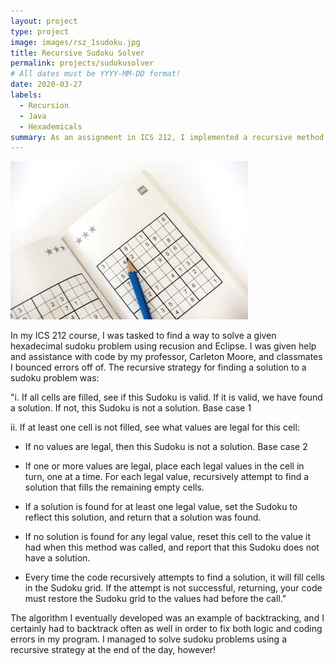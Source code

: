 ```yaml
---
layout: project
type: project
image: images/rsz_1sudoku.jpg
title: Recursive Sudoku Solver
permalink: projects/sudokusolver
# All dates must be YYYY-MM-DD format!
date: 2020-03-27
labels:
  - Recursion
  - Java
  - Hexademicals
summary: As an assignment in ICS 212, I implemented a recursive method to find a solution for a hexadecimal problem. 
---
```


<div class="ui small rounded images">
  <img class="ui image" src="../images/rsz_sudokubook.jpg">
</div>


In my ICS 212 course, I was tasked to find a way to solve a given hexadecimal sudoku problem using recusion and Eclipse. I was given help and assistance with code by my professor, Carleton Moore, and classmates I bounced errors off of. The recursive strategy for finding a solution to a sudoku problem was: 

"i. If all cells are filled, see if this Sudoku is valid. If it is valid, we have found a solution. If not, this Sudoku is not a solution. Base case 1

ii. If at least one cell is not filled, see what values are legal for this cell:

  - If no values are legal, then this Sudoku is not a solution. Base case 2

  - If one or more values are legal, place each legal values in the cell in turn, one at a time. For each legal value, recursively attempt to find a solution that fills the remaining empty cells.

  - If a solution is found for at least one legal value, set the Sudoku to reflect this solution, and return that a solution was found.

  - If no solution is found for any legal value, reset this cell to the value it had when this method was called, and report that this Sudoku does not have a solution.

  - Every time the code recursively attempts to find a solution, it will fill cells in the Sudoku grid. If the attempt is not successful, returning, your code must restore the Sudoku grid to the values had before the call."

The algorithm I eventually developed was an example of backtracking, and I certainly had to backtrack often as well in order to fix both logic and coding errors in my program. I managed to solve sudoku problems using a recursive strategy at the end of the day, however! 
